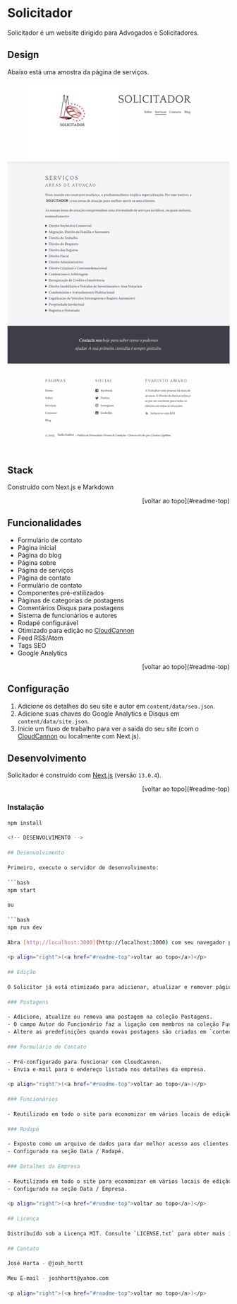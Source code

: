 # Solicitador

Solicitador é um website dirigido para Advogados e Solicitadores.

## Design

Abaixo está uma amostra da página de serviços.

![Captura de ecrã do modelo do Solicitador](_screenshot.png)

## Stack

Construído com Next.js e Markdown

<p align="right">[voltar ao topo](#readme-top)</p>

## Funcionalidades

- Formulário de contato
- Página inicial
- Página do blog
- Página sobre
- Página de serviços
- Página de contato
- Formulário de contato
- Componentes pré-estilizados
- Páginas de categorias de postagens
- Comentários Disqus para postagens
- Sistema de funcionários e autores
- Rodapé configurável
- Otimizado para edição no [CloudCannon](https://cloudcannon.com/)
- Feed RSS/Atom
- Tags SEO
- Google Analytics

<p align="right">[voltar ao topo](#readme-top)</p>

## Configuração

1. Adicione os detalhes do seu site e autor em `content/data/seo.json`.
2. Adicione suas chaves do Google Analytics e Disqus em `content/data/site.json`.
3. Inicie um fluxo de trabalho para ver a saída do seu site (com o [CloudCannon](https://app.cloudcannon.com/) ou localmente com Next.js).

## Desenvolvimento

Solicitador é construído com [Next.js](https://nextjs.org/) (versão `13.0.4`).

<p align="right">[voltar ao topo](#readme-top)</p>

### Instalação

```bash
npm install

<!-- DESENVOLVIMENTO -->

## Desenvolvimento

Primeiro, execute o servidor de desenvolvimento:

```bash
npm start

ou

```bash
npm run dev

Abra [http://localhost:3000](http://localhost:3000) com seu navegador para ver o resultado.

<p align="right">(<a href="#readme-top">voltar ao topo</a>)</p>

## Edição

O Solicitor já está otimizado para adicionar, atualizar e remover páginas, funcionários, postagens, detalhes da empresa e elementos do rodapé no CloudCannon.

### Postagens

- Adicione, atualize ou remova uma postagem na coleção Postagens.
- O campo Autor do Funcionário faz a ligação com membros na coleção Funcionários.
- Altere as predefinições quando novas postagens são criadas em `content/posts/_defaults.md`.

### Formulário de Contato

- Pré-configurado para funcionar com CloudCannon.
- Envia e-mail para o endereço listado nos detalhes da empresa.

<p align="right">(<a href="#readme-top">voltar ao topo</a>)</p>

### Funcionários

- Reutilizado em todo o site para economizar em vários locais de edição.

### Rodapé

- Exposto como um arquivo de dados para dar melhor acesso aos clientes.
- Configurado na seção Data / Rodapé.

### Detalhes da Empresa

- Reutilizado em todo o site para economizar em vários locais de edição.
- Configurado na seção Data / Empresa.

<p align="right">(<a href="#readme-top">voltar ao topo</a>)</p>

## Licença

Distribuído sob a Licença MIT. Consulte `LICENSE.txt` para obter mais informações.

## Contato

José Horta - @josh_hortt

Meu E-mail - joshhortt@yahoo.com

<p align="right">(<a href="#readme-top">voltar ao topo</a>)</p>
